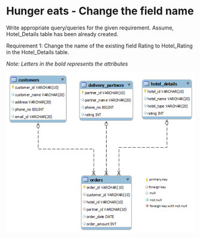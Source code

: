 # Hunger eats - Change the field name

Write appropriate query/queries for the given requirement. Assume, Hotel_Details table has been already created.

Requirement 1: Change the name of the existing field Rating to Hotel_Rating in the  Hotel_Details table.

*Note: Letters in the bold represents the attributes*

![database diagram](../../../database_3.png)
